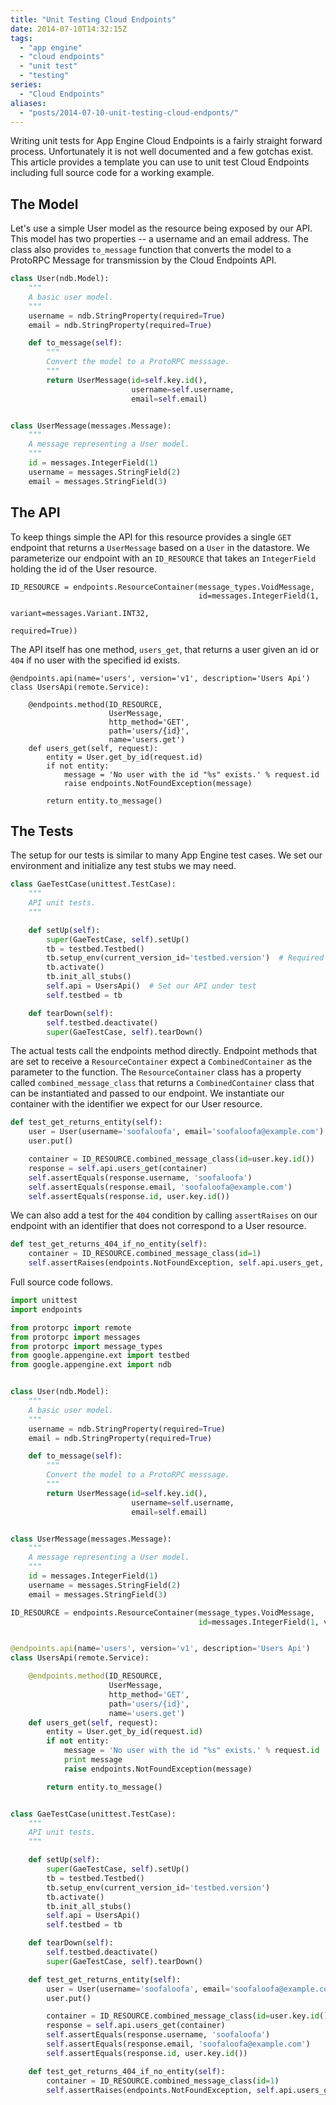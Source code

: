 ```yaml
---
title: "Unit Testing Cloud Endpoints"
date: 2014-07-10T14:32:15Z
tags: 
  - "app engine"
  - "cloud endpoints"
  - "unit test"
  - "testing"
series:
  - "Cloud Endpoints"
aliases:
  - "posts/2014-07-10-unit-testing-cloud-endponts/"
---
```


Writing unit tests for App Engine Cloud Endpoints is a fairly straight forward
process. Unfortunately it is not well documented and a few gotchas exist. This
article provides a template you can use to unit test Cloud Endpoints including
full source code for a working example.

<!--more-->

## The Model

Let's use a simple User model as the resource being exposed by our API. This
model has two properties -- a username and an email address. The class also
provides `to_message` function that converts the model to a ProtoRPC Message for
transmission by the Cloud Endpoints API.

```python
class User(ndb.Model):
    """
    A basic user model.
    """
    username = ndb.StringProperty(required=True)
    email = ndb.StringProperty(required=True)

    def to_message(self):
        """
        Convert the model to a ProtoRPC messsage.
        """
        return UserMessage(id=self.key.id(),
                           username=self.username,
                           email=self.email)


class UserMessage(messages.Message):
    """
    A message representing a User model.
    """
    id = messages.IntegerField(1)
    username = messages.StringField(2)
    email = messages.StringField(3)
```

## The API

To keep things simple the API for this resource provides a single `GET` endpoint
that returns a `UserMessage` based on a `User` in the datastore. We parameterize
our endpoint with an `ID_RESOURCE` that takes an `IntegerField` holding the id
of the User resource.

```
ID_RESOURCE = endpoints.ResourceContainer(message_types.VoidMessage,
                                          id=messages.IntegerField(1, 
                                                                   variant=messages.Variant.INT32, 
                                                                   required=True))
```

The API itself has one method, `users_get`, that returns a user given an id or
`404` if no user with the specified id exists.

```
@endpoints.api(name='users', version='v1', description='Users Api')
class UsersApi(remote.Service):

    @endpoints.method(ID_RESOURCE,
                      UserMessage,
                      http_method='GET',
                      path='users/{id}',
                      name='users.get')
    def users_get(self, request):
        entity = User.get_by_id(request.id)
        if not entity:
            message = 'No user with the id "%s" exists.' % request.id
            raise endpoints.NotFoundException(message)

        return entity.to_message()
```

## The Tests

The setup for our tests is similar to many App Engine test cases. We set our
environment and initialize any test stubs we may need.

```python
class GaeTestCase(unittest.TestCase):
    """
    API unit tests.
    """

    def setUp(self):
        super(GaeTestCase, self).setUp()
        tb = testbed.Testbed()
        tb.setup_env(current_version_id='testbed.version')  # Required for the endpoints API
        tb.activate()
        tb.init_all_stubs()
        self.api = UsersApi()  # Set our API under test
        self.testbed = tb

    def tearDown(self):
        self.testbed.deactivate()
        super(GaeTestCase, self).tearDown()
```

The actual tests call the endpoints method directly. Endpoint methods that
are set to receive a `ResourceContainer` expect a `CombinedContainer` as the
parameter to the function. The `ResourceContainer` class has a property called
`combined_message_class` that returns a `CombinedContainer` class that can be
instantiated and passed to our endpoint. We instantiate our container with the
identifier we expect for our User resource.

```python
def test_get_returns_entity(self):
    user = User(username='soofaloofa', email='soofaloofa@example.com')
    user.put()

    container = ID_RESOURCE.combined_message_class(id=user.key.id())
    response = self.api.users_get(container)
    self.assertEquals(response.username, 'soofaloofa')
    self.assertEquals(response.email, 'soofaloofa@example.com')
    self.assertEquals(response.id, user.key.id())
```

We can also add a test for the `404` condition by calling `assertRaises` on our
endpoint with an identifier that does not correspond to a User resource.

```python
def test_get_returns_404_if_no_entity(self):
    container = ID_RESOURCE.combined_message_class(id=1)
    self.assertRaises(endpoints.NotFoundException, self.api.users_get, container)
```

Full source code follows.

```python
import unittest
import endpoints

from protorpc import remote
from protorpc import messages
from protorpc import message_types
from google.appengine.ext import testbed
from google.appengine.ext import ndb


class User(ndb.Model):
    """
    A basic user model.
    """
    username = ndb.StringProperty(required=True)
    email = ndb.StringProperty(required=True)

    def to_message(self):
        """
        Convert the model to a ProtoRPC messsage.
        """
        return UserMessage(id=self.key.id(),
                           username=self.username,
                           email=self.email)


class UserMessage(messages.Message):
    """
    A message representing a User model.
    """
    id = messages.IntegerField(1)
    username = messages.StringField(2)
    email = messages.StringField(3)

ID_RESOURCE = endpoints.ResourceContainer(message_types.VoidMessage,
                                          id=messages.IntegerField(1, variant=messages.Variant.INT32, required=True))


@endpoints.api(name='users', version='v1', description='Users Api')
class UsersApi(remote.Service):

    @endpoints.method(ID_RESOURCE,
                      UserMessage,
                      http_method='GET',
                      path='users/{id}',
                      name='users.get')
    def users_get(self, request):
        entity = User.get_by_id(request.id)
        if not entity:
            message = 'No user with the id "%s" exists.' % request.id
            print message
            raise endpoints.NotFoundException(message)

        return entity.to_message()


class GaeTestCase(unittest.TestCase):
    """
    API unit tests.
    """

    def setUp(self):
        super(GaeTestCase, self).setUp()
        tb = testbed.Testbed()
        tb.setup_env(current_version_id='testbed.version')
        tb.activate()
        tb.init_all_stubs()
        self.api = UsersApi()
        self.testbed = tb

    def tearDown(self):
        self.testbed.deactivate()
        super(GaeTestCase, self).tearDown()

    def test_get_returns_entity(self):
        user = User(username='soofaloofa', email='soofaloofa@example.com')
        user.put()

        container = ID_RESOURCE.combined_message_class(id=user.key.id())
        response = self.api.users_get(container)
        self.assertEquals(response.username, 'soofaloofa')
        self.assertEquals(response.email, 'soofaloofa@example.com')
        self.assertEquals(response.id, user.key.id())

    def test_get_returns_404_if_no_entity(self):
        container = ID_RESOURCE.combined_message_class(id=1)
        self.assertRaises(endpoints.NotFoundException, self.api.users_get, container)
```
